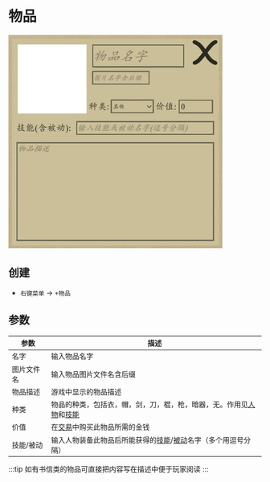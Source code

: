 # 物品
![物品](../../assets/item.jpg)

## 创建
- `右键菜单` -> `+物品`

## 参数
| 参数 | 描述 |
| --- | ----------- |
| 名字 | 输入物品名字 |
| 图片文件名 | 输入物品图片文件名含后缀 |
| 物品描述 | 游戏中显示的物品描述 |
| 种类 | 物品的种类，包括衣，帽，剑，刀，棍，枪，暗器，无。作用见[人物](./character.html#参数)和[技能](./spell.html#参数) |
| 价值 | 在[交易](./act-element#交易)中购买此物品所需的金钱 |
| 技能/被动 | 输入人物装备此物品后所能获得的[技能](./spell.html)/[被动](./passive.html)名字（多个用逗号分隔）|

:::tip
如有书信类的物品可直接把内容写在描述中便于玩家阅读
:::

